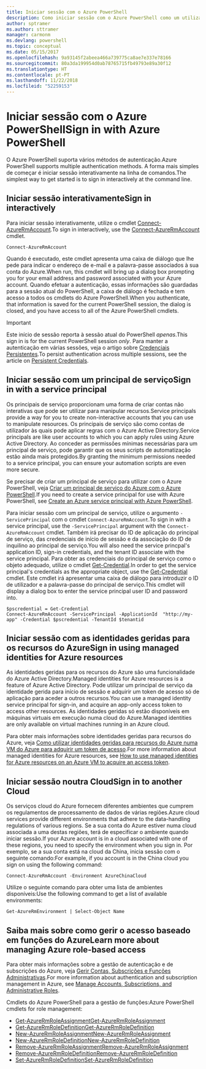 ```yaml
---
title: Iniciar sessão com o Azure PowerShell
description: Como iniciar sessão com o Azure PowerShell como um utilizador, principal de serviço ou com identidades geridas para recursos do Azure.
author: sptramer
ms.author: sttramer
manager: carmonm
ms.devlang: powershell
ms.topic: conceptual
ms.date: 05/15/2017
ms.openlocfilehash: 9a93145f2abeea466a739775ca8ae7e337e78166
ms.sourcegitcommit: 80a3da199954d0ab78765715fb49793e89a30f12
ms.translationtype: HT
ms.contentlocale: pt-PT
ms.lasthandoff: 11/22/2018
ms.locfileid: "52259153"
---
```

# <a name="sign-in-with-azure-powershell"></a><span data-ttu-id="66ca2-103">Iniciar sessão com o Azure PowerShell</span><span class="sxs-lookup"><span data-stu-id="66ca2-103">Sign in with Azure PowerShell</span></span>

<span data-ttu-id="66ca2-104">O Azure PowerShell suporta vários métodos de autenticação.</span><span class="sxs-lookup"><span data-stu-id="66ca2-104">Azure PowerShell supports multiple authentication methods.</span></span> <span data-ttu-id="66ca2-105">A forma mais simples de começar é iniciar sessão interativamente na linha de comandos.</span><span class="sxs-lookup"><span data-stu-id="66ca2-105">The simplest way to get started is to sign in interactively at the command line.</span></span>

## <a name="sign-in-interactively"></a><span data-ttu-id="66ca2-106">Iniciar sessão interativamente</span><span class="sxs-lookup"><span data-stu-id="66ca2-106">Sign in interactively</span></span>

<span data-ttu-id="66ca2-107">Para iniciar sessão interativamente, utilize o cmdlet [Connect-AzureRmAccount](/powershell/module/azurerm.profile/connect-azurermaccount).</span><span class="sxs-lookup"><span data-stu-id="66ca2-107">To sign in interactively, use the [Connect-AzureRmAccount](/powershell/module/azurerm.profile/connect-azurermaccount) cmdlet.</span></span>

```azurepowershell-interactive
Connect-AzureRmAccount
```

<span data-ttu-id="66ca2-108">Quando é executado, este cmdlet apresenta uma caixa de diálogo que lhe pede para indicar o endereço de e-mail e a palavra-passe associados à sua conta do Azure.</span><span class="sxs-lookup"><span data-stu-id="66ca2-108">When run, this cmdlet will bring up a dialog box prompting you for your email address and password associated with your Azure account.</span></span> <span data-ttu-id="66ca2-109">Quando efetuar a autenticação, essas informações são guardadas para a sessão atual do PowerShell, a caixa de diálogo é fechada e tem acesso a todos os cmdlets do Azure PowerShell.</span><span class="sxs-lookup"><span data-stu-id="66ca2-109">When you authenticate, that information is saved for the current PowerShell session, the dialog is closed, and you have access to all of the Azure PowerShell cmdlets.</span></span>

> [!IMPORTANT]
> <span data-ttu-id="66ca2-110">Este início de sessão reporta à sessão atual do PowerShell _apenas_.</span><span class="sxs-lookup"><span data-stu-id="66ca2-110">This sign in is for the current PowerShell session _only_.</span></span> <span data-ttu-id="66ca2-111">Para manter a autenticação em várias sessões, veja o artigo sobre [Credenciais Persistentes](context-persistence.md).</span><span class="sxs-lookup"><span data-stu-id="66ca2-111">To persist authentication across multiple sessions, see the article on [Persistent Credentials](context-persistence.md).</span></span>

## <a name="sign-in-with-a-service-principal"></a><span data-ttu-id="66ca2-112">Iniciar sessão com um principal de serviço</span><span class="sxs-lookup"><span data-stu-id="66ca2-112">Sign in with a service principal</span></span>

<span data-ttu-id="66ca2-113">Os principais de serviço proporcionam uma forma de criar contas não interativas que pode ser utilizar para manipular recursos.</span><span class="sxs-lookup"><span data-stu-id="66ca2-113">Service principals provide a way for you to create non-interactive accounts that you can use to manipulate resources.</span></span> <span data-ttu-id="66ca2-114">Os principais de serviço são como contas de utilizador às quais pode aplicar regras com o Azure Active Directory.</span><span class="sxs-lookup"><span data-stu-id="66ca2-114">Service principals are like user accounts to which you can apply rules using Azure Active Directory.</span></span> <span data-ttu-id="66ca2-115">Ao conceder as permissões mínimas necessárias para um principal de serviço, pode garantir que os seus scripts de automatização estão ainda mais protegidos.</span><span class="sxs-lookup"><span data-stu-id="66ca2-115">By granting the minimum permissions needed to a service principal, you can ensure your automation scripts are even more secure.</span></span>

<span data-ttu-id="66ca2-116">Se precisar de criar um principal de serviço para utilizar com o Azure PowerShell, veja [Criar um principal de serviço do Azure com o Azure PowerShell](create-azure-service-principal-azureps.md).</span><span class="sxs-lookup"><span data-stu-id="66ca2-116">If you need to create a service principal for use with Azure PowerShell, see [Create an Azure service principal with Azure PowerShell](create-azure-service-principal-azureps.md).</span></span>

<span data-ttu-id="66ca2-117">Para iniciar sessão com um principal de serviço, utilize o argumento `-ServicePrincipal` com o cmdlet `Connect-AzureRmAccount`.</span><span class="sxs-lookup"><span data-stu-id="66ca2-117">To sign in with a service principal, use the `-ServicePrincipal` argument with the `Connect-AzureRmAccount` cmdlet.</span></span> <span data-ttu-id="66ca2-118">Também irá precisar do ID de aplicação do principal de serviço, das credenciais de início de sessão e da associação do ID de inquilino ao principal de serviço.</span><span class="sxs-lookup"><span data-stu-id="66ca2-118">You will also need the service princpal's application ID, sign-in credentials, and the tenant ID associate with the service principal.</span></span> <span data-ttu-id="66ca2-119">Para obter as credenciais do principal de serviço como o objeto adequado, utilize o cmdlet [Get-Credential](/powershell/module/microsoft.powershell.security/get-credential).</span><span class="sxs-lookup"><span data-stu-id="66ca2-119">In order to get the service principal's credentials as the appropriate object, use the [Get-Credential](/powershell/module/microsoft.powershell.security/get-credential) cmdlet.</span></span> <span data-ttu-id="66ca2-120">Este cmdlet irá apresentar uma caixa de diálogo para introduzir o ID de utilizador e a palavra-passe do principal de serviço.</span><span class="sxs-lookup"><span data-stu-id="66ca2-120">This cmdlet will display a dialog box to enter the service principal user ID and password into.</span></span>

```azurepowershell-interactive
$pscredential = Get-Credential
Connect-AzureRmAccount -ServicePrincipal -ApplicationId  "http://my-app" -Credential $pscredential -TenantId $tenantid
```

## <a name="sign-in-using-managed-identities-for-azure-resources"></a><span data-ttu-id="66ca2-121">Iniciar sessão com as identidades geridas para os recursos do Azure</span><span class="sxs-lookup"><span data-stu-id="66ca2-121">Sign in using managed identities for Azure resources</span></span>

<span data-ttu-id="66ca2-122">As identidades geridas para os recursos do Azure são uma funcionalidade do Azure Active Directory.</span><span class="sxs-lookup"><span data-stu-id="66ca2-122">Managed identities for Azure resources is a feature of Azure Active Directory.</span></span> <span data-ttu-id="66ca2-123">Pode utilizar um principal de serviço da identidade gerida para início de sessão e adquirir um token de acesso só de aplicação para aceder a outros recursos.</span><span class="sxs-lookup"><span data-stu-id="66ca2-123">You can use a managed identity service principal for sign-in, and acquire an app-only access token to access other resources.</span></span> <span data-ttu-id="66ca2-124">As identidades geridas só estão disponíveis em máquinas virtuais em execução numa cloud do Azure.</span><span class="sxs-lookup"><span data-stu-id="66ca2-124">Managed identities are only available on virtual machines running in an Azure cloud.</span></span>

<span data-ttu-id="66ca2-125">Para obter mais informações sobre identidades geridas para recursos do Azure, veja [Como utilizar identidades geridas para recursos do Azure numa VM do Azure para adquirir um token de acesso](/azure/active-directory/managed-identities-azure-resources/how-to-use-vm-token).</span><span class="sxs-lookup"><span data-stu-id="66ca2-125">For more information about managed identities for Azure resources, see [How to use managed identities for Azure resources on an Azure VM to acquire an access token](/azure/active-directory/managed-identities-azure-resources/how-to-use-vm-token).</span></span>

## <a name="sign-in-to-another-cloud"></a><span data-ttu-id="66ca2-126">Iniciar sessão noutra Cloud</span><span class="sxs-lookup"><span data-stu-id="66ca2-126">Sign in to another Cloud</span></span>

<span data-ttu-id="66ca2-127">Os serviços cloud do Azure fornecem diferentes ambientes que cumprem os regulamentos de processamento de dados de várias regiões.</span><span class="sxs-lookup"><span data-stu-id="66ca2-127">Azure cloud services provide different environments that adhere to the data-handling regulations of various regions.</span></span> <span data-ttu-id="66ca2-128">Se a sua conta do Azure estiver numa cloud associada a uma destas regiões, terá de especificar o ambiente quando iniciar sessão.</span><span class="sxs-lookup"><span data-stu-id="66ca2-128">If your Azure account is in a cloud associated with one of these regions, you need to specify the environment when you sign in.</span></span> <span data-ttu-id="66ca2-129">Por exemplo, se a sua conta está na cloud da China, inicia sessão com o seguinte comando:</span><span class="sxs-lookup"><span data-stu-id="66ca2-129">For example, if you account is in the China cloud you sign on using the following command:</span></span>

```azurepowershell-interactive
Connect-AzureRmAccount -Environment AzureChinaCloud
```

<span data-ttu-id="66ca2-130">Utilize o seguinte comando para obter uma lista de ambientes disponíveis:</span><span class="sxs-lookup"><span data-stu-id="66ca2-130">Use the following command to get a list of available environments:</span></span>

```azurepowershell-interactive
Get-AzureRmEnvironment | Select-Object Name
```

## <a name="learn-more-about-managing-azure-role-based-access"></a><span data-ttu-id="66ca2-131">Saiba mais sobre como gerir o acesso baseado em funções do Azure</span><span class="sxs-lookup"><span data-stu-id="66ca2-131">Learn more about managing Azure role-based access</span></span>

<span data-ttu-id="66ca2-132">Para obter mais informações sobre a gestão de autenticação e de subscrições do Azure, veja [Gerir Contas, Subscrições e Funções Administrativas](/azure/active-directory/role-based-access-control-configure).</span><span class="sxs-lookup"><span data-stu-id="66ca2-132">For more information about authentication and subscription management in Azure, see [Manage Accounts, Subscriptions, and Administrative Roles](/azure/active-directory/role-based-access-control-configure).</span></span>

<span data-ttu-id="66ca2-133">Cmdlets do Azure PowerShell para a gestão de funções:</span><span class="sxs-lookup"><span data-stu-id="66ca2-133">Azure PowerShell cmdlets for role management:</span></span>

* [<span data-ttu-id="66ca2-134">Get-AzureRmRoleAssignment</span><span class="sxs-lookup"><span data-stu-id="66ca2-134">Get-AzureRmRoleAssignment</span></span>](/powershell/module/AzureRM.Resources/Get-AzureRmRoleAssignment)
* [<span data-ttu-id="66ca2-135">Get-AzureRmRoleDefinition</span><span class="sxs-lookup"><span data-stu-id="66ca2-135">Get-AzureRmRoleDefinition</span></span>](/powershell/module/AzureRM.Resources/Get-AzureRmRoleDefinition)
* [<span data-ttu-id="66ca2-136">New-AzureRmRoleAssignment</span><span class="sxs-lookup"><span data-stu-id="66ca2-136">New-AzureRmRoleAssignment</span></span>](/powershell/module/AzureRM.Resources/New-AzureRmRoleAssignment)
* [<span data-ttu-id="66ca2-137">New-AzureRmRoleDefinition</span><span class="sxs-lookup"><span data-stu-id="66ca2-137">New-AzureRmRoleDefinition</span></span>](/powershell/module/AzureRM.Resources/New-AzureRmRoleDefinition)
* [<span data-ttu-id="66ca2-138">Remove-AzureRmRoleAssignment</span><span class="sxs-lookup"><span data-stu-id="66ca2-138">Remove-AzureRmRoleAssignment</span></span>](/powershell/module/AzureRM.Resources/Remove-AzureRmRoleAssignment)
* [<span data-ttu-id="66ca2-139">Remove-AzureRmRoleDefinition</span><span class="sxs-lookup"><span data-stu-id="66ca2-139">Remove-AzureRmRoleDefinition</span></span>](/powershell/module/AzureRM.Resources/Remove-AzureRmRoleDefinition)
* [<span data-ttu-id="66ca2-140">Set-AzureRmRoleDefinition</span><span class="sxs-lookup"><span data-stu-id="66ca2-140">Set-AzureRmRoleDefinition</span></span>](/powershell/moduel/AzureRM.Resources/Set-AzureRmRoleDefinition)
